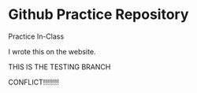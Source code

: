 # Github Practice Repository
 Practice In-Class

I wrote this on the website.

THIS IS THE TESTING BRANCH

CONFLICT!!!!!!!!

